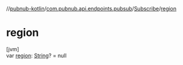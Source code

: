 //[pubnub-kotlin](../../../index.md)/[com.pubnub.api.endpoints.pubsub](../index.md)/[Subscribe](index.md)/[region](region.md)

# region

[jvm]\
var [region](region.md): [String](https://kotlinlang.org/api/latest/jvm/stdlib/kotlin/-string/index.html)? = null
